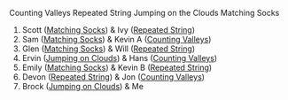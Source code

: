 Counting Valleys
Repeated String
Jumping on the Clouds
Matching Socks

1. Scott ([Matching Socks][socks]) & Ivy ([Repeated String][string])
2. Sam ([Matching Socks][socks]) & Kevin A ([Counting Valleys][valleys])
3. Glen ([Matching Socks][socks]) & Will ([Repeated String][string])
4. Ervin ([Jumping on Clouds][clouds]) & Hans ([Counting Valleys][valleys])
5. Emily ([Matching Socks][socks]) & Kevin B ([Repeated String][string])
6. Devon ([Repeated String][string]) & Jon ([Counting Valleys][valleys])
7. Brock ([Jumping on Clouds][clouds]) & Me

[socks]: https://www.hackerrank.com/challenges/sock-merchant/problem?h_l=interview&playlist_slugs%5B%5D%5B%5D=interview-preparation-kit&playlist_slugs%5B%5D%5B%5D=warmup
[clouds]: https://www.hackerrank.com/challenges/jumping-on-the-clouds/problem?h_l=interview&playlist_slugs%5B%5D%5B%5D=interview-preparation-kit&playlist_slugs%5B%5D%5B%5D=warmup
[string]: https://www.hackerrank.com/challenges/repeated-string/problem?h_l=interview&playlist_slugs%5B%5D%5B%5D=interview-preparation-kit&playlist_slugs%5B%5D%5B%5D=warmup
[valleys]: https://www.hackerrank.com/challenges/counting-valleys/problem?h_l=interview&playlist_slugs%5B%5D=interview-preparation-kit&playlist_slugs%5B%5D=warmup
